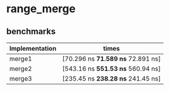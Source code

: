 # range_merge

## benchmarks

Implementation| times
--- | ---
merge1 |                     [70.296 ns **71.589 ns** 72.891 ns]
merge2 |                    [543.16 ns **551.53 ns** 560.94 ns]
merge3 |                    [235.45 ns **238.28 ns** 241.45 ns]
